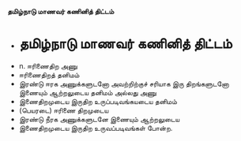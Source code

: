 **தமிழ்நாடு மாணவர் கணினித் திட்டம்**
- # தமிழ்நாடு மாணவர் கணினித் திட்டம்
- n. ஈரிணைதிற அணு
- ஈரிணைதிறத் தனிமம்
- இரண்டு ஈரக அணுக்களுடனோ அவற்றிற்குச் சரியாக இரு திறங்களுடனோ இணையும் ஆற்றலுடைய தனிமம் அல்லது அணு
- இணைதிறமுடைய இருதிற உருப்படிவங்கயடைய தனிமம்
- (பெயரடை) ஈரிணை திறமுடைய
- இரண்டு நீரக அணுக்களுடனே இணையும் ஆற்றலுடைய
- இணைதிறமுடைய இருதிற உருவப்படிவங்கள் போன்ற.


